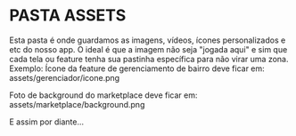 # PASTA ASSETS
Esta pasta é onde guardamos as imagens, vídeos, ícones personalizados e etc do nosso app.
O ideal é que a imagem não seja "jogada aqui" e sim que cada tela ou feature tenha sua pastinha específica
para não virar uma zona.
Exemplo:
Ícone da feature de gerenciamento de bairro deve ficar em:
assets/gerenciador/icone.png

Foto de background do marketplace deve ficar em:
assets/marketplace/background.png

E assim por diante...
